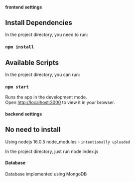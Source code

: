 #### frontend settings

## Install Dependencies

In the project directory, you need to run:

### `npm install`

## Available Scripts

In the project directory, you can run:

### `npm start`

Runs the app in the development mode.\
Open [http://localhost:3000](http://localhost:3000) to view it in your browser.

#### backend settings

## No need to install

Using nodejs 16.0.5
node_modules - `intentionally uploaded`

In the project directory, just run node index.js


#### Database

Database implemented using MongoDB
